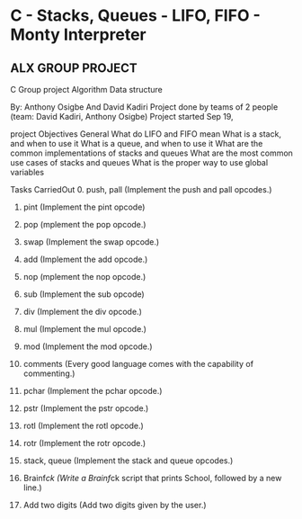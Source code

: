 <h1>C - Stacks, Queues - LIFO, FIFO - Monty Interpreter</h1>

<h2>ALX GROUP PROJECT</h2>

C Group project
Algorithm
Data structure

 By: Anthony Osigbe And David Kadiri
 Project done by teams of 2 people (team: David Kadiri, Anthony Osigbe)
 Project started Sep 19,

project Objectives
General
What do LIFO and FIFO mean
What is a stack, and when to use it
What is a queue, and when to use it
What are the common implementations of stacks and queues
What are the most common use cases of stacks and queues
What is the proper way to use global variables

Tasks CarriedOut
0. push, pall (Implement the push and pall opcodes.)

1. pint (Implement the pint opcode)

2. pop (mplement the pop opcode.)

3. swap (Implement the swap opcode.)

4. add (Implement the add opcode.)

5. nop (mplement the nop opcode.)

6. sub (Implement the sub opcode)

7. div (Implement the div opcode.)

8. mul (Implement the mul opcode.)

9. mod (Implement the mod opcode.)

10. comments (Every good language comes with the capability of commenting.)

11. pchar (Implement the pchar opcode.)

12. pstr (Implement the pstr opcode.) 

13. rotl (Implement the rotl opcode.)

14. rotr (Implement the rotr opcode.)

15. stack, queue (Implement the stack and queue opcodes.)

16. Brainf*ck (Write a Brainf*ck script that prints School, followed by a new line.)

17. Add two digits (Add two digits given by the user.)


